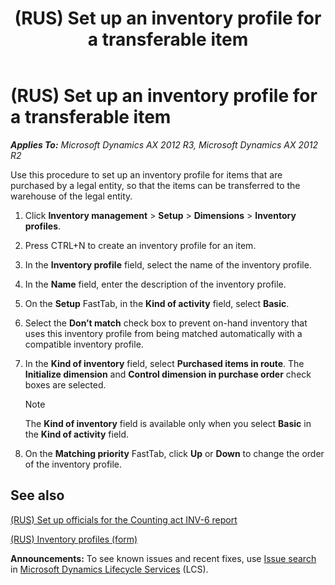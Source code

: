 ﻿---
title: (RUS) Set up an inventory profile for a transferable item
TOCTitle: (RUS) Set up an inventory profile for a transferable item
ms:assetid: aaaa7a29-8fa7-4cb3-8fed-8e47ad4eca86
ms:mtpsurl: https://technet.microsoft.com/en-us/library/JJ852150(v=AX.60)
ms:contentKeyID: 50281236
ms.date: 04/18/2014
mtps_version: v=AX.60
---

# (RUS) Set up an inventory profile for a transferable item 


_**Applies To:** Microsoft Dynamics AX 2012 R3, Microsoft Dynamics AX 2012 R2_

Use this procedure to set up an inventory profile for items that are purchased by a legal entity, so that the items can be transferred to the warehouse of the legal entity.

1.  Click **Inventory management** \> **Setup** \> **Dimensions** \> **Inventory profiles**.

2.  Press CTRL+N to create an inventory profile for an item.

3.  In the **Inventory profile** field, select the name of the inventory profile.

4.  In the **Name** field, enter the description of the inventory profile.

5.  On the **Setup** FastTab, in the **Kind of activity** field, select **Basic**.

6.  Select the **Don’t match** check box to prevent on-hand inventory that uses this inventory profile from being matched automatically with a compatible inventory profile.

7.  In the **Kind of inventory** field, select **Purchased items in route**. The **Initialize dimension** and **Control dimension in purchase order** check boxes are selected.
    

    > [!NOTE]
    > <P>The <STRONG>Kind of inventory</STRONG> field is available only when you select <STRONG>Basic</STRONG> in the <STRONG>Kind of activity</STRONG> field.</P>



8.  On the **Matching priority** FastTab, click **Up** or **Down** to change the order of the inventory profile.

## See also

[(RUS) Set up officials for the Counting act INV-6 report](rus-set-up-officials-for-the-counting-act-inv-6-report.md)

[(RUS) Inventory profiles (form)](https://technet.microsoft.com/en-us/library/jj733188\(v=ax.60\))

  
**Announcements:** To see known issues and recent fixes, use [Issue search](http://go.microsoft.com/fwlink/?linkid=389258) in [Microsoft Dynamics Lifecycle Services](http://go.microsoft.com/fwlink/?linkid=306505) (LCS).

